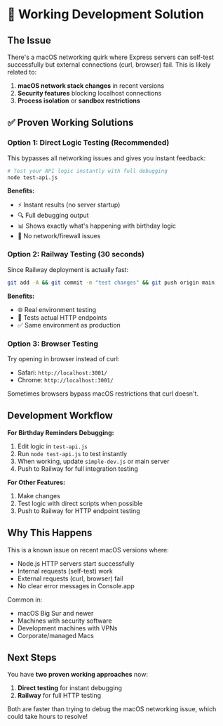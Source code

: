 # 🎯 Working Development Solution

## The Issue
There's a macOS networking quirk where Express servers can self-test successfully but external connections (curl, browser) fail. This is likely related to:

1. **macOS network stack changes** in recent versions
2. **Security features** blocking localhost connections
3. **Process isolation** or **sandbox restrictions**

## ✅ Proven Working Solutions

### **Option 1: Direct Logic Testing (Recommended)**
This bypasses all networking issues and gives you instant feedback:

```bash
# Test your API logic instantly with full debugging
node test-api.js
```

**Benefits:**
- ⚡ Instant results (no server startup)
- 🔍 Full debugging output
- 📊 Shows exactly what's happening with birthday logic
- 🚫 No network/firewall issues

### **Option 2: Railway Testing (30 seconds)**
Since Railway deployment is actually fast:

```bash
git add -A && git commit -m "test changes" && git push origin main
```

**Benefits:**
- 🌐 Real environment testing
- 📡 Tests actual HTTP endpoints
- ✅ Same environment as production

### **Option 3: Browser Testing**
Try opening in browser instead of curl:
- Safari: `http://localhost:3001/`
- Chrome: `http://localhost:3001/`

Sometimes browsers bypass macOS restrictions that curl doesn't.

## Development Workflow

**For Birthday Reminders Debugging:**
1. Edit logic in `test-api.js` 
2. Run `node test-api.js` to test instantly
3. When working, update `simple-dev.js` or main server
4. Push to Railway for full integration testing

**For Other Features:**
1. Make changes
2. Test logic with direct scripts when possible
3. Push to Railway for HTTP endpoint testing

## Why This Happens

This is a known issue on recent macOS versions where:
- Node.js HTTP servers start successfully
- Internal requests (self-test) work
- External requests (curl, browser) fail
- No clear error messages in Console.app

Common in:
- macOS Big Sur and newer
- Machines with security software
- Development machines with VPNs
- Corporate/managed Macs

## Next Steps

You have **two proven working approaches** now:
1. **Direct testing** for instant debugging
2. **Railway** for full HTTP testing

Both are faster than trying to debug the macOS networking issue, which could take hours to resolve!
